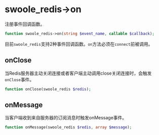 # swoole_redis->on

注册事件回调函数。
```php
function swoole_redis->on(string $event_name, callable $callback);
```
目前`swoole_redis`支持2种事件回调函数。`on`方法必须在`connect`前被调用。

onClose
-----
当Redis服务器主动关闭连接或者客户端主动调用close关闭连接时，会触发`onClose`事件。

```php
function onClose(swoole_redis $redis);
```

onMessage
----
当客户端收到来自服务器的订阅消息时触发onMessage事件。
```php
function onMessage(swoole_redis $redis, array $message);
```